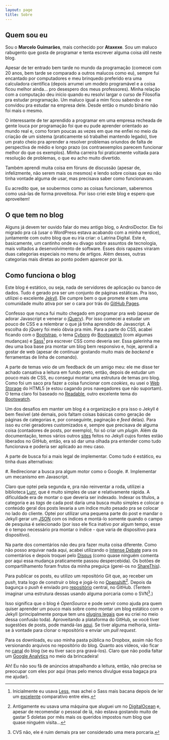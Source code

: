 ```yaml
---
layout: page
title: Sobre
---
```


## Quem sou eu

Sou o **Marcelo Guimarães**, mais conhecido por **Ataxexe**. Sou um maluco rabugento que gosta de programar e tenta escrever alguma coisa útil neste blog.

Apesar de ter entrado bem tarde no mundo da programação (comecei com 20 anos, bem tarde se comparado a outros malucos como eu), sempre fui encantado por computadores e meu brinquedo preferido era uma calculadora científica (depois arrumei um modelo programável e a coisa ficou melhor ainda... pro desespero dos meus professores). Minha relação com a computação deu início quando eu resolvi largar o curso de Filosofia pra estudar programação. Um maluco igual a mim ficou sabendo e me convidou pra estudar na empresa dele. Desde então o mundo binário não foi mais o mesmo.

O interessante de ter aprendido a programar em uma empresa recheada de gente louca por programação foi que eu pude aprender orientado ao mundo real e, como foram poucas as vezes em que me enfiei no meio da criação de um sistema (praticamente só trabalhei mantendo legado), tive um prato cheio pra aprender a resolver problemas oriundos de falta de perspectiva de médio e longo prazo (os contraexemplos parecem funcionar melhor do que os exemplos). Minha carreira foi praticamente voltada para resolução de problemas, o que eu acho muito divertido.

Também aprendi muita coisa em fóruns de discussão (apesar de, infelizmente, não serem mais os mesmos) e lendo sobre coisas que eu não tinha vontade alguma de usar, mas precisava saber como funcionavam.

Eu acredito que, se soubermos como as coisas funcionam, saberemos como usá-las de forma proveitosa. Por isso criei este blog e espero que aproveitem!

## O que tem no blog

Alguns já devem ter ouvido falar do meu antigo blog, o AndroiDoctor. Ele foi migrado pra cá (usar o WordPress estava acabando com a minha nerdice), juntamente com outro blog que eu iria criar: o Latrina Digital. Este é, basicamente, um cantinho onde eu divago sobre assuntos de tecnologia, mais voltados a desenvolvimento de software. Esses dois rapazes viraram duas categorias especiais no menu de artigos. Além desses, outras categorias mais diretas ao ponto podem aparecer por lá.

## Como funciona o blog

Este blog é estático, ou seja, nada de servidores de aplicação ou banco de dados. Tudo é gerado pra ser um conjunto de páginas estáticas. Pra isso, utilizei o excelente [Jekyll][]. Ele cumpre bem o que promete e tem uma comunidade muito ativa por ser o cara por trás do [GitHub Pages][github-pages].

Confesso que nunca fui muito chegado em programar pra web (apesar de adorar Javascript e venerar o [jQuery][]). Por isso comecei a estudar um pouco de CSS e a relembrar o que já tinha aprendido de Javascript. A escolha do jQuery foi meio óbvia pra mim. Para a parte do CSS, acabei ficando com o [Bootstrap][], o tema [Cyborg][] do [Bootswatch][] (com algumas mudanças) e [Sass][][^sass-less] pra escrever CSS como deveria ser. Essa galerinha me deu uma boa base pra montar um blog bem responsivo e, hoje, aprendi a gostar de web (apesar de continuar gostando muito mais de *backend* e ferramentas de linha de comando).

A parte de temas veio de um feedback de um amigo meu: ele me disse ter achado cansativa a leitura em fundo preto, então, depois de estudar um pouco mais de CSS, eu consegui montar uma estrutura de temas pro blog. Como foi um saco pra fazer a coisa funcionar com *cookies*, eu usei o [Web Storage][] do HTML5 (e estou cagando pros navegadores que não suportam). O tema claro foi baseado no [Readable][], outro excelente tema do [Bootswatch][].

[^sass-less]: Inicialmente eu usava [Less][], mas achei o Sass mais bacana depois de ler um [excelente][sass-vs-less] comparativo entre eles.

Um dos desafios em manter um blog é a organização e pra isso o Jekyll é bem flexível (até demais, pois faltam coisas básicas como geração de páginas de categorias e, por conseguinte, paginação e *feed* delas). Para isso eu criei geradores customizados e, sempre que precisava de alguma coisa (contadores de posts, por exemplo), foi só criar um *plugin*. Além da documentação, temos vários outros [sites][built-with-jekyll] feitos no Jekyll cujos fontes estão liberados no GitHub, então, era só dar uma olhada pra entender como tudo funcionava e poderia ser aplicado ao meu caso.

A parte de busca foi a mais legal de implementar. Como tudo é estático, eu tinha duas alternativas:

#. Redirecionar a busca pra algum motor como o Google.
#. Implementar um mecanismo em Javascript.

Claro que optei pela segunda e, pra não reinventar a roda, utilizei a biblioteca [Lunr][], que é muito simples de usar e relativamente rápida. A dificuldade era de montar o que deveria ser indexado. Indexar os títulos, a categoria e as *tags* de cada post daria uma busca muito simples e colocar o conteúdo geral dos posts levaria a um índice muito pesado pra se colocar no lado do cliente. Optei por utilizar uma pequena parte do post e mandar o Jekyll gerar um [JSON][json-indices] com os índices e montá-lo somente quando o campo de pesquisa é selecionado (por isso ele fica inativo por algum tempo, esse é o tempo necessário pra montar o índice - que varia de dispositivo para dispositivo).

Na parte dos comentários não deu pra fazer muita coisa diferente. Como não posso arquivar nada aqui, acabei utilizando o [Intense Debate][intense-debate] para os comentários e depois troquei pelo [Disqus][] (como quase ninguém comenta por aqui essa mudança praticamente passou despercebida). Os botões de compartilhamento foram frutos da minha preguiça (gerei-os no [ShareThis][]).

Para publicar os posts, eu utilizo um repositório Git que, ao receber um *push*, trata logo de construir o blog e jogá-lo no [Openshift][][^digital-ocean]. Depois da bagunça o *push* é enviado pro [repositório][repo] central, no GitHub. (Tentem imaginar uma estrutura dessas usando alguma porcaria como o SVN[^csv].)

[^digital-ocean]: Antigamente eu usava uma máquina que aluguei um no [DigitalOcean][] e, apesar de recomendar o pessoal de lá, não estava gostando muito de gastar 5 doletas por mês mais os queridos impostos num blog que quase ninguém visita...

[^csv]: CVS não, ele é ruim demais pra ser considerado uma mera porcaria.

Isso significa que o blog é *OpenSource* e pode servir como ajuda pra quem quiser aprender um pouco mais sobre como montar um blog estático com o Jekyll (principalmente porque tem uns [plugins legais][jekyll-plugins] que eu criei no meio dessa confusão toda). Aproveitando a plataforma do GitHub, se você tiver sugestões de posts, pode mandá-las [aqui][issues]. Se tiver alguma melhoria, sinta-se à vontade para clonar o repositório e enviar um *pull request*.

Para os downloads, eu uso minha pasta pública no Dropbox, assim não fico versionando arquivos no repositório do blog. Quanto aos vídeos, vão ficar no [canal][youtube] do blog (se eu tiver saco pra gravá-los). Claro que não podia faltar um [Google Analytics][analytics] no meio da brincadeira!

Ah! Eu não sou fã de anúncios atrapalhando a leitura, então, não precisa se preocupar com eles por aqui (mas pelo menos divulgue essa bagaça pra me ajudar).

[analytics]: <http://www.google.com/analytics/>
[bootstrap]: <http://getbootstrap.com>
[bootswatch]: <http://bootswatch.com>
[built-with-jekyll]: <http://jekyllrb.com/docs/sites>
[cyborg]: <http://bootswatch.com/cyborg>
[digitalocean]: <http://www.digitalocean.com>
[disqus]: <http://disqus.com>
[github-pages]: <http://pages.github.com>
[intense-debate]: <http://intensedebate.com>
[issues]: <https://github.com/ataxexe/unbelievable-exception/issues>
[jekyll]: <http://jekyllrb.com>
[jekyll-plugins]: <https://github.com/ataxexe/unbelievable-exception/tree/master/_plugins>
[jquery]: <http://jquery.com>
[json-indices]: </search.json>
[less]: <http://lesscss.org>
[sass]: <http://sass-lang.com>
[sass-vs-less]: <http://css-tricks.com/sass-vs-less>
[lunr]: <http://lunrjs.com>
[openshift]: <www.openshift.com>
[readable]: <http://bootswatch.com/readable>
[repo]: <https://github.com/ataxexe/unbelievable-exception>
[sharethis]: <http://www.sharethis.com>
[web storage]: <http://www.w3schools.com/html/html5_webstorage.asp>
[youtube]: <http://www.youtube.com/user/unbelievablexception>

